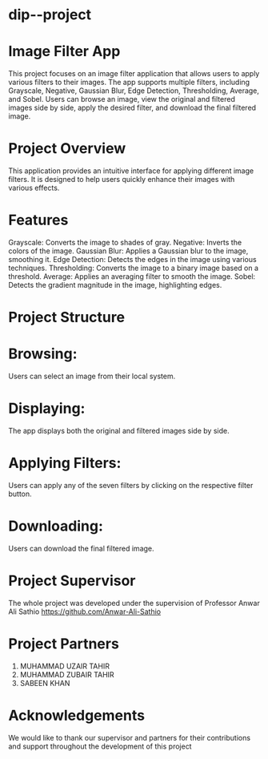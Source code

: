# dip--project

# Image Filter App
This project focuses on an image filter application that allows users to apply various filters to their images. The app supports multiple filters, including Grayscale, Negative, Gaussian Blur, Edge Detection, Thresholding, Average, and Sobel. Users can browse an image, view the original and filtered images side by side, apply the desired filter, and download the final filtered image.

# Project Overview
This application provides an intuitive interface for applying different image filters. It is designed to help users quickly enhance their images with various effects.

# Features
Grayscale: Converts the image to shades of gray.
Negative: Inverts the colors of the image.
Gaussian Blur: Applies a Gaussian blur to the image, smoothing it.
Edge Detection: Detects the edges in the image using various techniques.
Thresholding: Converts the image to a binary image based on a threshold.
Average: Applies an averaging filter to smooth the image.
Sobel: Detects the gradient magnitude in the image, highlighting edges.

# Project Structure

# Browsing:
Users can select an image from their local system.

# Displaying:
The app displays both the original and filtered images side by side.

# Applying Filters:
Users can apply any of the seven filters by clicking on the respective filter button.

# Downloading: 
Users can download the final filtered image.

# Project Supervisor
The whole project was developed under the supervision of Professor Anwar Ali Sathio https://github.com/Anwar-Ali-Sathio

# Project Partners
1. MUHAMMAD UZAIR TAHIR 
2. MUHAMMAD ZUBAIR TAHIR
3. SABEEN KHAN
   
# Acknowledgements
We would like to thank our supervisor and partners for their contributions and support throughout the development of this project
